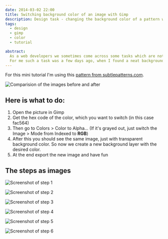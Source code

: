 ```yaml
---
date: 2014-03-02 22:00
title: Switching background color of an image with Gimp
description: Design task - changing the background color of a pattern with Gimp
tags:
  - design
  - gimp
  - color
  - tutorial

abstract:
  As a web developers we sometimes come across some tasks which are not that strictly related to development, but rather to design.
  For me such a task was a few days ago, when I found a neat background pattern, but the color just didn't fit the site I was working on.
---
```


For this mini tutorial I'm using this [pattern from subtlepatterns.com](https://subtlepatterns.com/food/).

![Comparision of the images before and after](/article-assets/gimp-background-change/food_comparision.png 'Original pattern on the left, modified on the right')

## Here is what to do:

1. Open the picture in Gimp
2. Get the hex code of the color, which you want to switch (in this case fac564)
3. Then go to Colors > Color to Alpha... (If it's grayed out, just switch the Image > Mode from Indexed to **RGB**)
4. After this you should see the same image, just with transparent background color. So now we create a new background layer with the desired color.
5. At the end export the new image and have fun

## The steps as images

![Screenshot of step 1](/article-assets/gimp-background-change/gimp-capture-color-code.jpg 'Capturing color code')

![Screenshot of step 2](/article-assets/gimp-background-change/gimp-color-to-alpha-grayed-out.jpg 'Color to Alpha grayed out')

![Screenshot of step 3](/article-assets/gimp-background-change/gimp-change-mode-to-rgb.jpg 'Image mode to RGB')

![Screenshot of step 4](/article-assets/gimp-background-change/gimp-color-to-alpha.jpg 'Color to Alpha')

![Screenshot of step 5](/article-assets/gimp-background-change/gimp-color-to-alpha-window.jpg 'Color to Alpha window')

![Screenshot of step 6](/article-assets/gimp-background-change/gimp-new-background-layer.jpg 'Final step - creating new background layer with desired color')
